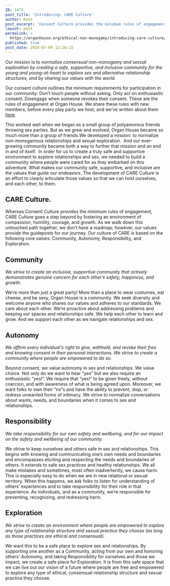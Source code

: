 ```yaml
---
ID: 1475
post_title: 'Introducing: CARE Culture'
author: Kate
post_excerpt: 'Consent Culture provides the minimum rules of engagement, CARE Culture goes a step beyond by fostering an environment of compassion, humility, courage, and growth. As we walk down this untouched path together, we don’t have a roadmap; however, our values provide the guideposts for our journey. Our culture of CARE is based on the following core values: Community, Autonomy, Responsibility, and Exploration.'
layout: post
permalink: >
  https://organhouse.org/ethical-non-monogamy/introducing-care-culture/
published: true
post_date: 2019-07-09 12:26:15
---
```

Our mission is to<em> normalize consensual non-monogamy and sexual exploration by creating a safe, supportive, and inclusive community for the young and young-at-heart to explore sex and alternative relationship structures, and by sharing our values with the world.</em>

Our consent culture outlines the minimum requirements for participation in our community: Don’t touch people without asking. Only act on enthusiastic consent. Disengage when someone revokes their consent. These are the rules of engagement at Organ House. We share these rules with new members, before every play party we host, and we’ve written about them <a href="https://organhouse.org/consent-culture/">here</a>.

This worked well when we began as a small group of polyamorous friends throwing sex parties. But as we grew and evolved, Organ House became so much more than a group of friends.<span style="font-weight: 400;">We developed a mission: to normalize non-monogamous relationships and sexual exploration.  And our ever-growing community became both a way to further that mission and an end in and of itself.  </span>In order for us to create a truly safe and supportive environment to explore relationships and sex, we needed to build a community where people were cared for as they embarked on this adventure. What makes our community safe, supportive, and inclusive are the values that guide our endeavors. The development of CARE Culture is an effort to clearly articulate those values so that we can hold ourselves, and each other, to them.
<h2>CARE Culture.</h2>
Whereas Consent Culture provides the minimum rules of engagement, CARE Culture goes a step beyond by fostering an environment of compassion, humility, courage, and growth. As we walk down this untouched path together, we don’t have a roadmap; however, our values provide the guideposts for our journey. Our culture of CARE is based on the following core values: Community, Autonomy, Responsibility, and Exploration.
<h2>Community</h2>
<em>We strive to create an inclusive, supportive community that actively demonstrates genuine concern for each other’s safety, happiness, and growth.</em>

We’re more than just a great party! More than a place to wear costumes, eat cheese, and be sexy, Organ House is a community. We seek diversity and welcome anyone who shares our values and adheres to our standards. We care about each other. We’re proactive about addressing problems and keeping our spaces and relationships safe. We help each other to learn and grow. And we support each other as we navigate relationships and sex.
<h2>Autonomy</h2>
<em>We affirm every individual's right to give, withhold, and revoke their free and knowing consent in their personal interactions. We strive to create a community where people are empowered to do so.</em>

Beyond consent, we value autonomy in sex and relationships. We value choice. Not only do we want to hear “yes” but we also require an enthusiastic “yes!”. We require that “yes!” to be given freely, without coercion, and with awareness of what is being agreed upon. Moreover, we want folks to own their “no”s and have the ability to prevent, stop, or redress unwanted forms of intimacy. We strive to normalize conversations about wants, needs, and boundaries when it comes to sex and relationships.
<h2>Responsibility</h2>
<em>We take responsibility for our own safety and wellbeing, and for our impact on the safety and wellbeing of our community.</em>

We strive to keep ourselves and others safe in sex and relationships. This begins with knowing and communicating one’s own needs and boundaries and encompasses eliciting and respecting the needs and boundaries of others. It extends to safe sex practices and healthy relationships. We all make mistakes and sometimes, most often inadvertently, we cause harm. This is especially easy to do when we are in new relational or sexual territory. When this happens, we ask folks to listen for understanding of others’ experiences and to take responsibility for their role in that experience. As individuals, and as a community, we’re responsible for preventing, recognizing, and redressing harm.
<h2>Exploration</h2>
<em>We strive to create an environment where people are empowered to explore any type of relationship structure and sexual practice they choose (as long as those practices are ethical and consensual).</em>

We want this to be a safe place to explore sex and relationships. By supporting one another as a Community, acting from our own and honoring others’ Autonomy, and taking Responsibility for ourselves and those we impact, we create a safe place for Exploration. It is from this safe space that we can live out our vision of a future where people are free and empowered to explore any type of ethical, consensual relationship structure and sexual practice they choose.